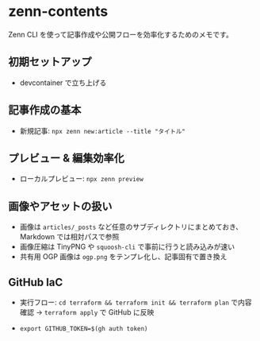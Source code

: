 # zenn-contents

Zenn CLI を使って記事作成や公開フローを効率化するためのメモです。

## 初期セットアップ

- devcontainer で立ち上げる

## 記事作成の基本

- 新規記事: `npx zenn new:article --title "タイトル"`

## プレビュー & 編集効率化

- ローカルプレビュー: `npx zenn preview`

## 画像やアセットの扱い

- 画像は `articles/_posts` など任意のサブディレクトリにまとめておき、Markdown では相対パスで参照
- 画像圧縮は TinyPNG や `squoosh-cli` で事前に行うと読み込みが速い
- 共有用 OGP 画像は `ogp.png` をテンプレ化し、記事固有で置き換え

## GitHub IaC

- 実行フロー: `cd terraform && terraform init && terraform plan` で内容確認 → `terraform apply` で GitHub に反映

- `export GITHUB_TOKEN=$(gh auth token)`
